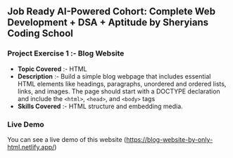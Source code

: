 ## Job Ready AI-Powered Cohort: Complete Web Development + DSA + Aptitude by Sheryians Coding School

### Project Exercise 1 :- Blog Website

- **Topic Covered** :- HTML
- **Description** :- Build a simple blog webpage that includes essential HTML elements like headings, paragraphs, unordered and ordered lists, links, and images. The page should start with a DOCTYPE declaration and include the `<html>`, `<head>`, and `<body>` tags
- **Skills Covered** :- HTML structure and embedding media.

### Live Demo

You can see a live demo of this website (https://blog-website-by-only-html.netlify.app/)

